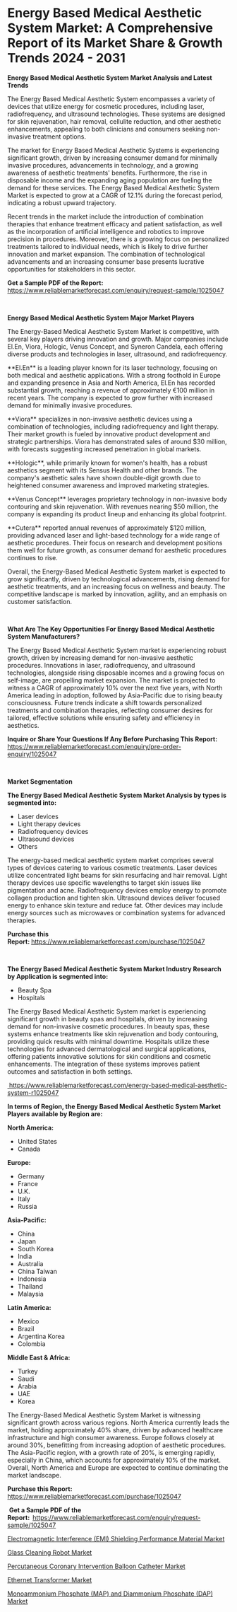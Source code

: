<p><h1>Energy Based Medical Aesthetic System Market: A Comprehensive Report of its Market Share & Growth Trends 2024 - 2031</h1></p><p><strong>Energy Based Medical Aesthetic System Market Analysis and Latest Trends</strong></p>
<p><p>The Energy Based Medical Aesthetic System encompasses a variety of devices that utilize energy for cosmetic procedures, including laser, radiofrequency, and ultrasound technologies. These systems are designed for skin rejuvenation, hair removal, cellulite reduction, and other aesthetic enhancements, appealing to both clinicians and consumers seeking non-invasive treatment options.</p><p>The market for Energy Based Medical Aesthetic Systems is experiencing significant growth, driven by increasing consumer demand for minimally invasive procedures, advancements in technology, and a growing awareness of aesthetic treatments' benefits. Furthermore, the rise in disposable income and the expanding aging population are fueling the demand for these services. The Energy Based Medical Aesthetic System Market is expected to grow at a CAGR of 12.1% during the forecast period, indicating a robust upward trajectory.</p><p>Recent trends in the market include the introduction of combination therapies that enhance treatment efficacy and patient satisfaction, as well as the incorporation of artificial intelligence and robotics to improve precision in procedures. Moreover, there is a growing focus on personalized treatments tailored to individual needs, which is likely to drive further innovation and market expansion. The combination of technological advancements and an increasing consumer base presents lucrative opportunities for stakeholders in this sector.</p></p>
<p><strong>Get a Sample PDF of the Report:&nbsp;</strong> <a href="https://www.reliablemarketforecast.com/enquiry/request-sample/1025047">https://www.reliablemarketforecast.com/enquiry/request-sample/1025047</a></p>
<p>&nbsp;</p>
<p><strong>Energy Based Medical Aesthetic System Major Market Players</strong></p>
<p><p>The Energy-Based Medical Aesthetic System Market is competitive, with several key players driving innovation and growth. Major companies include El.En, Viora, Hologic, Venus Concept, and Syneron Candela, each offering diverse products and technologies in laser, ultrasound, and radiofrequency.</p><p>**El.En** is a leading player known for its laser technology, focusing on both medical and aesthetic applications. With a strong foothold in Europe and expanding presence in Asia and North America, El.En has recorded substantial growth, reaching a revenue of approximately €100 million in recent years. The company is expected to grow further with increased demand for minimally invasive procedures.</p><p>**Viora** specializes in non-invasive aesthetic devices using a combination of technologies, including radiofrequency and light therapy. Their market growth is fueled by innovative product development and strategic partnerships. Viora has demonstrated sales of around $30 million, with forecasts suggesting increased penetration in global markets.</p><p>**Hologic**, while primarily known for women's health, has a robust aesthetics segment with its Sensus Health and other brands. The company's aesthetic sales have shown double-digit growth due to heightened consumer awareness and improved marketing strategies.</p><p>**Venus Concept** leverages proprietary technology in non-invasive body contouring and skin rejuvenation. With revenues nearing $50 million, the company is expanding its product lineup and enhancing its global footprint.</p><p>**Cutera** reported annual revenues of approximately $120 million, providing advanced laser and light-based technology for a wide range of aesthetic procedures. Their focus on research and development positions them well for future growth, as consumer demand for aesthetic procedures continues to rise.</p><p>Overall, the Energy-Based Medical Aesthetic System market is expected to grow significantly, driven by technological advancements, rising demand for aesthetic treatments, and an increasing focus on wellness and beauty. The competitive landscape is marked by innovation, agility, and an emphasis on customer satisfaction.</p></p>
<p>&nbsp;</p>
<p><strong>What Are The Key Opportunities For Energy Based Medical Aesthetic System Manufacturers?</strong></p>
<p><p>The Energy Based Medical Aesthetic System market is experiencing robust growth, driven by increasing demand for non-invasive aesthetic procedures. Innovations in laser, radiofrequency, and ultrasound technologies, alongside rising disposable incomes and a growing focus on self-image, are propelling market expansion. The market is projected to witness a CAGR of approximately 10% over the next five years, with North America leading in adoption, followed by Asia-Pacific due to rising beauty consciousness. Future trends indicate a shift towards personalized treatments and combination therapies, reflecting consumer desires for tailored, effective solutions while ensuring safety and efficiency in aesthetics.</p></p>
<p><strong>Inquire or Share Your Questions If Any Before Purchasing This Report:</strong> <a href="https://www.reliablemarketforecast.com/enquiry/pre-order-enquiry/1025047">https://www.reliablemarketforecast.com/enquiry/pre-order-enquiry/1025047</a></p>
<p>&nbsp;</p>
<p><strong>Market Segmentation</strong></p>
<p><strong>The Energy Based Medical Aesthetic System Market Analysis by types is segmented into:</strong></p>
<p><ul><li>Laser devices</li><li>Light therapy devices</li><li>Radiofrequency devices</li><li>Ultrasound devices</li><li>Others</li></ul></p>
<p><p>The energy-based medical aesthetic system market comprises several types of devices catering to various cosmetic treatments. Laser devices utilize concentrated light beams for skin resurfacing and hair removal. Light therapy devices use specific wavelengths to target skin issues like pigmentation and acne. Radiofrequency devices employ energy to promote collagen production and tighten skin. Ultrasound devices deliver focused energy to enhance skin texture and reduce fat. Other devices may include energy sources such as microwaves or combination systems for advanced therapies.</p></p>
<p><strong>Purchase this Report:&nbsp;</strong><a href="https://www.reliablemarketforecast.com/purchase/1025047">https://www.reliablemarketforecast.com/purchase/1025047</a></p>
<p>&nbsp;</p>
<p><strong>The Energy Based Medical Aesthetic System Market Industry Research by Application is segmented into:</strong></p>
<p><ul><li>Beauty Spa</li><li>Hospitals</li></ul></p>
<p><p>The Energy Based Medical Aesthetic System market is experiencing significant growth in beauty spas and hospitals, driven by increasing demand for non-invasive cosmetic procedures. In beauty spas, these systems enhance treatments like skin rejuvenation and body contouring, providing quick results with minimal downtime. Hospitals utilize these technologies for advanced dermatological and surgical applications, offering patients innovative solutions for skin conditions and cosmetic enhancements. The integration of these systems improves patient outcomes and satisfaction in both settings.</p></p>
<p><a href="https://www.reliablemarketforecast.com/energy-based-medical-aesthetic-system-r1025047">&nbsp;https://www.reliablemarketforecast.com/energy-based-medical-aesthetic-system-r1025047</a></p>
<p><strong>In terms of Region, the Energy Based Medical Aesthetic System Market Players available by Region are:</strong></p>
<p>
    <p> <strong> North America: </strong>
        <ul>
            <li>United States</li>
            <li>Canada</li>
        </ul>
        </p> 
    <p> <strong> Europe: </strong>
        <ul>
            <li>Germany</li>
            <li>France</li>
            <li>U.K.</li>
            <li>Italy</li>
            <li>Russia</li>
        </ul>
        </p> 
    <p> <strong> Asia-Pacific: </strong>
        <ul>
            <li>China</li>
            <li>Japan</li>
            <li>South Korea</li>
            <li>India</li>
            <li>Australia</li>
            <li>China Taiwan</li>
            <li>Indonesia</li>
            <li>Thailand</li>
            <li>Malaysia</li>
        </ul>
        </p> 
    <p> <strong> Latin America: </strong>
        <ul>
            <li>Mexico</li>
            <li>Brazil</li>
            <li>Argentina Korea</li>
            <li>Colombia</li>
        </ul>
        </p> 
    <p> <strong> Middle East & Africa: </strong>
        <ul>
            <li>Turkey</li>
            <li>Saudi</li>
            <li>Arabia</li>
            <li>UAE</li>
            <li>Korea</li>
        </ul>
    </p>
    </p>
<p><p>The Energy-Based Medical Aesthetic System Market is witnessing significant growth across various regions. North America currently leads the market, holding approximately 40% share, driven by advanced healthcare infrastructure and high consumer awareness. Europe follows closely at around 30%, benefitting from increasing adoption of aesthetic procedures. The Asia-Pacific region, with a growth rate of 20%, is emerging rapidly, especially in China, which accounts for approximately 10% of the market. Overall, North America and Europe are expected to continue dominating the market landscape.</p></p>
<p><strong>Purchase this Report: </strong><a href="https://www.reliablemarketforecast.com/purchase/1025047">https://www.reliablemarketforecast.com/purchase/1025047</a></p>
<p>&nbsp;<strong>Get a Sample PDF of the Report:&nbsp;&nbsp;</strong><a href="https://www.reliablemarketforecast.com/enquiry/request-sample/1025047">https://www.reliablemarketforecast.com/enquiry/request-sample/1025047</a></p>
<p><strong></strong></p>
<p><p><a href="https://issuu.com/reportprime-2/docs/electromagnetic-interference-emi-sh_cd51819295e6ec">Electromagnetic Interference (EMI) Shielding Performance Material Market</a></p><p><a href="https://www.linkedin.com/pulse/future-insights-glass-cleaning-robot-market-trends-regional-sitcc?trackingId=Au6jGkZOQvOSLxFaoU2lKw%3D%3D">Glass Cleaning Robot Market</a></p><p><a href="https://github.com/mabutironaldo/Market-Research-Report-List-6/blob/main/percutaneous-coronary-intervention-balloon-catheter-market.md">Percutaneous Coronary Intervention Balloon Catheter Market</a></p><p><a href="https://www.linkedin.com/pulse/ethernet-transformer-market-investigation-industry-evolution-vfyge?trackingId=2YMEap8gRim4IQeRSCFXlg%3D%3D">Ethernet Transformer Market</a></p><p><a href="https://issuu.com/reportprime-2/docs/monoammonium-phosphate-map-and-diam_ecf4ef6e53f383">Monoammonium Phosphate (MAP) and Diammonium Phosphate (DAP) Market</a></p></p>